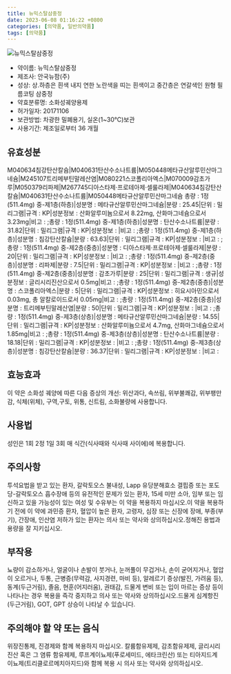 ```yaml
---
title: 뉴믹스탈삼중정
date: 2023-06-08 01:16:22 +0800
categories: [의약품, 일반의약품]
tags: [의약품]
---
```

![뉴믹스탈삼중정](https://nedrug.mfds.go.kr/pbp/cmn/itemImageDownload/153183302756200062)

- 약이름: 뉴믹스탈삼중정
- 제조사: 안국뉴팜(주)
- 성상: 상.하층은 흰색 내지 연한 노란색을 띠는 흰색이고 중간층은 연갈색인 원형 필름코팅 삼중정
- 약효분류명: 소화성궤양용제
- 허가일자: 20171106
- 보관방법: 차광한 밀폐용기, 실온(1~30℃)보관
- 사용기간: 제조일로부터 36 개월
## 유효성분
M040634침강탄산칼슘|M040631탄산수소나트륨|M050448메타규산알루민산마그네슘|M245107트리메부틴말레산염|M080221스코폴리아엑스|M070009감초가루|M050379리파제|M267745디아스타제·프로테아제·셀룰라제|M040634침강탄산칼슘|M040631탄산수소나트륨|M050448메타규산알루민산마그네슘
총량 : 1정(511.4mg) 중-제1층(하층)|성분명 : 메타규산알루민산마그네슘|분량 : 25.45|단위 : 밀리그램|규격 : KP|성분정보 : 산화알루미늄으로서 8.22mg, 산화마그네슘으로서 3.23mg|비고 : ;총량 : 1정(511.4mg) 중-제1층(하층)|성분명 : 탄산수소나트륨|분량 : 31.82|단위 : 밀리그램|규격 : KP|성분정보 : |비고 : ;총량 : 1정(511.4mg) 중-제1층(하층)|성분명 : 침강탄산칼슘|분량 : 63.63|단위 : 밀리그램|규격 : KP|성분정보 : |비고 : ;총량 : 1정(511.4mg) 중-제2층(중층)|성분명 : 디아스타제·프로테아제·셀룰라제|분량 : 20|단위 : 밀리그램|규격 : KP|성분정보 : |비고 : ;총량 : 1정(511.4mg) 중-제2층(중층)|성분명 : 리파제|분량 : 7.5|단위 : 밀리그램|규격 : KP|성분정보 : |비고 : ;총량 : 1정(511.4mg) 중-제2층(중층)|성분명 : 감초가루|분량 : 25|단위 : 밀리그램|규격 : 생규|성분정보 : 글리시리진산으로서 0.5mg|비고 : ;총량 : 1정(511.4mg) 중-제2층(중층)|성분명 : 스코폴리아엑스|분량 : 5|단위 : 밀리그램|규격 : KP|성분정보 : 히요시아민으로서 0.03mg, 총 알칼로이드로서 0.05mg|비고 : ;총량 : 1정(511.4mg) 중-제2층(중층)|성분명 : 트리메부틴말레산염|분량 : 50|단위 : 밀리그램|규격 : KP|성분정보 : |비고 : ;총량 : 1정(511.4mg) 중-제3층(상층)|성분명 : 메타규산알루민산마그네슘|분량 : 14.55|단위 : 밀리그램|규격 : KP|성분정보 : 산화알루미늄으로서 4.7mg,  산화마그네슘으로서 1.85mg|비고 : ;총량 : 1정(511.4mg) 중-제3층(상층)|성분명 : 탄산수소나트륨|분량 : 18.18|단위 : 밀리그램|규격 : KP|성분정보 : |비고 : ;총량 : 1정(511.4mg) 중-제3층(상층)|성분명 : 침강탄산칼슘|분량 : 36.37|단위 : 밀리그램|규격 : KP|성분정보 : |비고 :
## 효능효과
이 약은 소화성 궤양에 따른 다음 증상의 개선: 위산과다, 속쓰림, 위부불쾌감, 위부팽만감, 식체(위체), 구역,구토, 위통, 신트림, 소화불량에 사용합니다.
## 사용법
성인은 1회 2정 1일 3회 매 식간(식사때와 식사때 사이에)에 복용합니다.
## 주의사항
투석요법을 받고 있는 환자, 갈락토오스 불내성, Lapp 유당분해효소 결핍증 또는 포도당-갈락토오스 흡수장애 등의 유전적인 문제가 있는 환자, 15세 미만 소아, 임부 또는 임신하고 있을 가능성이 있는 여성 및 수유부는 이 약을 복용하지 마십시오.이 약을 복용하기 전에 이 약에 과민증 환자, 혈압이 높은 환자, 고령자, 심장 또는 신장에 장애, 부종(부기), 간장애, 인산염 저하가 있는 환자는 의사 또는 약사와 상의하십시오.정해진 용법과 용량을 잘 지키십시오.
## 부작용
뇨량이 감소하거나, 얼굴이나 손발이 붓거나, 눈꺼풀이 무겁거나, 손이 굳어지거나, 혈압이 오르거나, 두통, 근병증(무력감, 사지경련, 마비 등), 알레르기 증상(발진, 가려움 등), 동계(두근거림), 졸음, 현훈(어지러움), 권태감, 드물게 변비 또는 입이 마르는 증상 등이 나타나는 경우 복용을 즉각 중지하고 의사 또는 약사와 상의하십시오.드물게 심계항진(두근거림), GOT, GPT 상승이 나타날 수 있습니다.
## 주의해야 할 약 또는 음식
위장진통제, 진경제와 함께 복용하지 마십시오. 칼륨함유제제, 감초함유제제, 글리시리진산 혹은 그 염류 함유제제, 루프계이뇨제(푸로세미드, 에타크린산) 또는 티아지드계 이뇨제(트리클로르메치아지드)와 함께 복용 시 의사 또는 약사와 상의하십시오.
